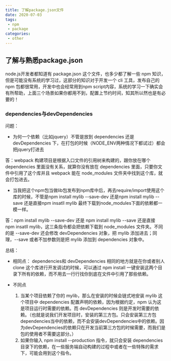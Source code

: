 ```yaml
---
title: 了解package.json文件
date: 2020-07-03
tags:
 - npm
 - package
categories: 
 - other
---
```

## 了解与熟悉package.json

node.js开发者都知道有 package.json 这个文件，也多少都了解一些 npm 知识，但是可能没有系统的学习过，这部分的知识对于开发一个 cli 工具，发布自己的 npm 包都很常用，开发中也会经常用到npm script内容，系统的学习一下确实会有所帮助，上面三个场景如果你都用不到，配置上节约时间，知其所以然也是有必要的！

### dependencies与devDependencies

问题：

- 为何一个依赖（比如jquery）不管是放到 dependencies 还是 devDependencies 下，在打包的时候（NODE_ENV两种情况下都试过）都会把jquery打进去

答：webpack 构建项目是根据入口文件的引用树来构建的，跟你放在哪个 dependencies 里面没有关系，就算你没有放在 dependencies 里面，只要你文件中引用了这个库并且 webpack 能在 node_modules 文件夹中找到这个库，就会打包进去。


- 当我把这个npm包当做lib包发布到npm库中后，再去require/import使用这个库的时候，不管是npm install mylib --save-dev 还是npm install mylib --save 还是直接npm insatll mylib 最终下载到node_modules下面的依赖都一模一样。

答：npm install mylib --save-dev 还是 npm install mylib --save 还是直接 npm insatll mylib，这三条指令都会把依赖下载到 node_modules 文件夹。不同的是 --save-dev 还会修改 devDependencies 对象，把 mylib 添加进去；同理，--save 或者不加参数则是把 mylib 添加到 dependencies 对象中。

总结：

- 相同点：
dependencies和 devDependencies 相同的地方就是在你或者别人 clone 这个库进行开发调试的时候，可以通过 npm install 一键安装这两个目录下所有的依赖，而不用去一行行找你到底在文件中引用了那些依赖。

- 不同点
    1. 当某个项目依赖了你的 mylib，那么在安装的时候会链式地安装 mylib 这个项目中 dependencies 配置声明的依赖，因为根据约定，npm 认为这是项目运行时需要的依赖。而 devDependencies 则是开发时需要的依赖。（也就是说我们开发项目时，安装的第三方包。只会安装第三方包dependencies当中的依赖，而不会安装devDependencies中的依赖。因为devDependencies的依赖只在开发当前第三方包的时候需要，而我们是包的使用者不需要这部分。）
    2. 如果你输入 npm install --production 指令，就只会安装 dependencies 目录下的依赖，在一些服务端自动构建的过程中或者在一些特殊的需求下，可能会用到这个指令。
